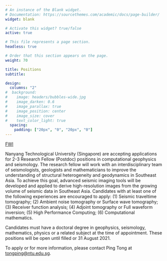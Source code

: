 ```yaml
---
# An instance of the Blank widget.
# Documentation: https://sourcethemes.com/academic/docs/page-builder/
widget: blank

# Activate this widget? true/false
active: true

# This file represents a page section.
headless: true

# Order that this section appears on the page.
weight: 70

title: Positions
subtitle:

design:
  columns: "2"
#  background:
#    image: headers/bubbles-wide.jpg
#    image_darken: 0.6
#    image_parallax: true
#    image_position: center
#    image_size: cover
#    text_color_light: true
  spacing:
    padding: ["20px", "0", "20px", "0"]
---
```


[FWI](https://ds.iris.edu/message-center/thread/6520/#m-9045)

Nanyang Technological University (Singapore) are accepting applications for 2-3 Research Fellow (Postdoc) positions in computational geophysics and seismology. The research fellow will work with an interdisciplinary team of seismologists, geologists and mathematicians to improve the understanding of structural heterogeneity and geodynamics in Southeast Asia. To achieve this goal, advanced seismic imaging tools will be developed and applied to derive high-resolution images from the growing volume of seismic data in Southeast Asia. Candidates with at least one of the following experiences are encouraged to apply: (1) Seismic traveltime tomography; (2) Ambient noise tomography or Surface wave tomography; (3) Receiver function analysis; (4) Adjoint tomography or Full waveform inversion; (5) High Performance Computing; (6) Computational mathematics.

Candidates must have a doctoral degree in geophysics, seismology, mathematics, physics or a related subject at the time of appointment. These positions will be open until filled or 31 August 2021.

To apply or for more information, please contact Ping Tong at tongping@ntu.edu.sg.
